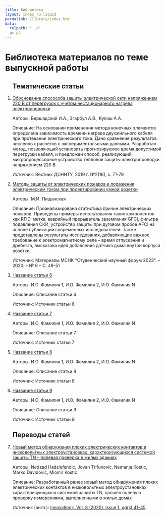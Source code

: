 ```yaml
---
title: Библиотека
layout: index_ru.liquid
permalink: /library/index.htm
data:
  relpath: "../"
  p: p4
---
```

# Библиотека материалов по теме выпускной работы

<ol>

## Тематические статьи
<li class=lib>
  <a href="article1.pdf">Обоснование
спосособа защиты электрической сети
напряжением 220 В от перегрузок с учетом
нестационарного нагрева электропроводки</a>
  <p><span class=cat>Авторы:</span> Бершадский И.А., Згарбул А.В., Кулиш А.А.</p> 
  <p><span class=cat>Описание:</span> На основании применения метода конечных
элементов определена зависимость
времени нагрева двухжильного кабеля
при протекании электрического тока.
Дано сравнение результатов численных
расчетов с экспериментальными данными.
Разработан метод, позволяющий установить
прогнозируемое время допустимой
перегрузки кабеля, и предложен способ,
реализующий микропроцессорное устройство
тепловой защиты электропроводки
напряжением 220 В.</p>
<p><span class=cat>Источник:</span> Вестник ДОННТУ, 2019 г. №2(16), с. 71-79</p>
</li>
<li class=lib>
<a href="article2.htm">Методы защиты от электрических пожаров и поражения электрическим током при проектировании умной розетки</a>
<p><span class=cat>Авторы:</span> М.И.&nbsp;Пищанская</p>
<p><span class=cat>Описание:</span> Проанализирована
статистика причин электрических пожаров. Приведены примеры использования таких компонентов как
RFID-метка, аварийный прерыватель заземления GFCI, фильтра подавления СКИ, устройство защиты
при дуговом пробое AFCI на основе публикаций современных исследователей. Также представлены
результаты исследования, добавляющие важное требование к электромагнитному реле – время
отпускания и дребезга, высказана идея добавления датчика дыма внутри корпуса розетки.</p> 
<p><span class=cat>Источник:</span> Материалы МСНК "Студенческий научный форум 2023". – 2020. – № 6 – С. 49-51</p>
</li>
<li class=lib>
<a href="#">Название статьи 6</a>
<p><span class=cat>Авторы:</span> И.О.&nbsp;Фамилия 1, И.О.&nbsp;Фамилия 2, И.О.&nbsp;Фамилия N</p>
<p><span class=cat>Описание:</span> Описание статьи 6</p>
<p><span class=cat>Источник:</span> Источник статьи 6</p>
</li>
<li class=lib>
<a href="#">Название статьи 7</a>
<p><span class=cat>Авторы:</span> И.О.&nbsp;Фамилия 1, И.О.&nbsp;Фамилия 2, И.О.&nbsp;Фамилия N</p>
<p><span class=cat>Описание:</span> Описание статьи 7</p>
<p><span class=cat>Источник:</span> Источник статьи 7</p>
</li>
<li class=lib>
<a href="#">Название статьи 8</a>
<p><span class=cat>Авторы:</span> И.О.&nbsp;Фамилия 1, И.О.&nbsp;Фамилия 2, И.О.&nbsp;Фамилия N</p>
<p><span class=cat>Описание:</span> Описание статьи 8</p>
<p><span class=cat>Источник:</span> Источник статьи 8</p>
</li>
<li class=lib>
<a href="#">Название статьи 9</a>
<p><span class=cat>Авторы:</span> И.О.&nbsp;Фамилия 1, И.О.&nbsp;Фамилия 2, И.О.&nbsp;Фамилия N</p>
<p><span class=cat>Описание:</span> Описание статьи 9</p> 
<p><span class=cat>Источник:</span> Источник статьи 9</p>
</li>

## Переводы статей
<li class=lib>
<a href="trans.htm">Новый метод обнаружения плохих электрических контактов в низковольтных электроустановках, характеризующихся системой защиты TN – полевая проверка в жилых зданиях</a>
<p><span class=cat>Авторы:</span> Nedzad Hadziefendic, Jovan Trifunovic, Nemanja Kostic, Marko Davidovic, Miomir Kostic</p>
<p><span class=cat>Описание:</span> Разработанный
ранее новый метод обнаружения плохих
электрических контактов в низковольтных
электроустановках, характеризующихся
системой защиты TN, прошел полевую проверку измерениями,
выполненными в
жилых домах</p> 
<p><span class=cat>Источник (англ.):</span> <a href="https://stumejournals.com/journals/innovations/2020/1/41">Innovations, Vol. 8 (2020), Issue 1, pg(s) 41-45</a> </p>
</li>

</ol>
